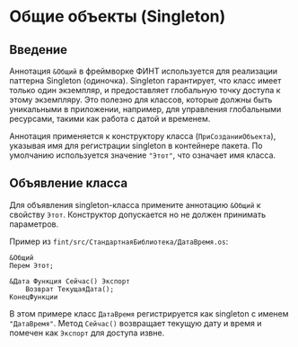 # Общие объекты (Singleton)

## Введение

Аннотация `&Общий` в фреймворке ФИНТ используется для реализации паттерна Singleton (одиночка). Singleton гарантирует, что класс имеет только один экземпляр, и предоставляет глобальную точку доступа к этому экземпляру. Это полезно для классов, которые должны быть уникальными в приложении, например, для управления глобальными ресурсами, такими как работа с датой и временем.

Аннотация применяется к конструктору класса (`ПриСозданииОбъекта`), указывая имя для регистрации singleton в контейнере пакета. По умолчанию используется значение `"Этот"`, что означает имя класса.

## Объявление класса

Для объявления singleton-класса примените аннотацию `&Общий` к свойству `Этот`. Конструктор допускается но не должен принимать параметров.

Пример из `fint/src/СтандартнаяБиблиотека/ДатаВремя.os`:

```bsl
&Общий
Перем Этот;

&Дата Функция Сейчас() Экспорт
    Возврат ТекущаяДата();
КонецФункции
```

В этом примере класс `ДатаВремя` регистрируется как singleton с именем `"ДатаВремя"`. Метод `Сейчас()` возвращает текущую дату и время и помечен как `Экспорт` для доступа извне.
